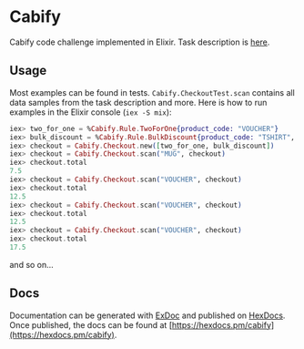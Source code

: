 # Cabify

Cabify code challenge implemented in Elixir. Task description is [here](TASK_DESCRIPTION.md).

## Usage

Most examples can be found in tests. `Cabify.CheckoutTest.scan` contains all
data samples from the task description and more. Here is how to run examples
in the Elixir console (`iex -S mix`):

```elixir
iex> two_for_one = %Cabify.Rule.TwoForOne{product_code: "VOUCHER"}
iex> bulk_discount = %Cabify.Rule.BulkDiscount{product_code: "TSHIRT", amount: 3, price: 19}
iex> checkout = Cabify.Checkout.new([two_for_one, bulk_discount])
iex> checkout = Cabify.Checkout.scan("MUG", checkout)
iex> checkout.total
7.5
iex> checkout = Cabify.Checkout.scan("VOUCHER", checkout)
iex> checkout.total
12.5
iex> checkout = Cabify.Checkout.scan("VOUCHER", checkout)
iex> checkout.total
12.5
iex> checkout = Cabify.Checkout.scan("VOUCHER", checkout)
iex> checkout.total
17.5
```

and so on...

## Docs

Documentation can be generated with [ExDoc](https://github.com/elixir-lang/ex_doc)
and published on [HexDocs](https://hexdocs.pm). Once published, the docs can
be found at [https://hexdocs.pm/cabify](https://hexdocs.pm/cabify).
